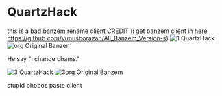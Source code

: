 # QuartzHack
this is a bad banzem rename client
CREDIT (i get banzem client in here https://github.com/yunusborazan/All_Banzem_Version-s)
![1](https://user-images.githubusercontent.com/90570384/149174193-f20bf7f7-dd16-4bc6-ad2d-591f56253c2f.PNG) QuartzHack
![org](https://user-images.githubusercontent.com/90570384/149174319-51989ad9-d6d6-4565-89e1-2c130ec4afd9.PNG) Original Banzem

He say "i change chams."

![3](https://user-images.githubusercontent.com/90570384/149174497-ffd09e54-f85f-45dc-8720-8d56e31102cb.PNG) QuartzHack
![3org](https://user-images.githubusercontent.com/90570384/149174510-3a34f69a-90d8-4e04-b12e-3721406d96c6.PNG) Original Banzem

stupid phobos paste client
